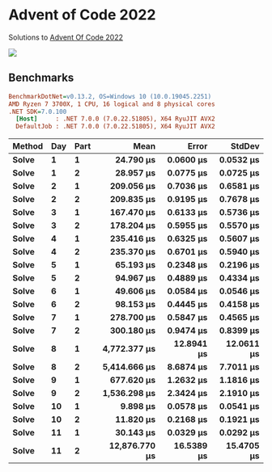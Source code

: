 Advent of Code 2022
===================

Solutions to [Advent Of Code 2022](http://adventofcode.com/2022)

![](https://github.com/adamrodger/advent-2022/workflows/Build%20and%20Test/badge.svg)

Benchmarks
----------

``` ini
BenchmarkDotNet=v0.13.2, OS=Windows 10 (10.0.19045.2251)
AMD Ryzen 7 3700X, 1 CPU, 16 logical and 8 physical cores
.NET SDK=7.0.100
  [Host]     : .NET 7.0.0 (7.0.22.51805), X64 RyuJIT AVX2
  DefaultJob : .NET 7.0.0 (7.0.22.51805), X64 RyuJIT AVX2
```

| Method | Day | Part |          Mean |      Error |     StdDev |
|------- |---- |----- |--------------:|-----------:|-----------:|
|  **Solve** |   **1** |    **1** |     **24.790 μs** |  **0.0600 μs** |  **0.0532 μs** |
|  **Solve** |   **1** |    **2** |     **28.957 μs** |  **0.0775 μs** |  **0.0725 μs** |
|  **Solve** |   **2** |    **1** |    **209.056 μs** |  **0.7036 μs** |  **0.6581 μs** |
|  **Solve** |   **2** |    **2** |    **209.835 μs** |  **0.9195 μs** |  **0.7678 μs** |
|  **Solve** |   **3** |    **1** |    **167.470 μs** |  **0.6133 μs** |  **0.5736 μs** |
|  **Solve** |   **3** |    **2** |    **178.204 μs** |  **0.5955 μs** |  **0.5570 μs** |
|  **Solve** |   **4** |    **1** |    **235.416 μs** |  **0.6325 μs** |  **0.5607 μs** |
|  **Solve** |   **4** |    **2** |    **235.370 μs** |  **0.6701 μs** |  **0.5940 μs** |
|  **Solve** |   **5** |    **1** |     **65.193 μs** |  **0.2348 μs** |  **0.2196 μs** |
|  **Solve** |   **5** |    **2** |     **94.967 μs** |  **0.4889 μs** |  **0.4334 μs** |
|  **Solve** |   **6** |    **1** |     **49.606 μs** |  **0.0584 μs** |  **0.0546 μs** |
|  **Solve** |   **6** |    **2** |     **98.153 μs** |  **0.4445 μs** |  **0.4158 μs** |
|  **Solve** |   **7** |    **1** |    **278.700 μs** |  **0.5847 μs** |  **0.4565 μs** |
|  **Solve** |   **7** |    **2** |    **300.180 μs** |  **0.9474 μs** |  **0.8399 μs** |
|  **Solve** |   **8** |    **1** |  **4,772.377 μs** | **12.8941 μs** | **12.0611 μs** |
|  **Solve** |   **8** |    **2** |  **5,414.666 μs** |  **8.6874 μs** |  **7.7011 μs** |
|  **Solve** |   **9** |    **1** |    **677.620 μs** |  **1.2632 μs** |  **1.1816 μs** |
|  **Solve** |   **9** |    **2** |  **1,536.298 μs** |  **2.3424 μs** |  **2.1910 μs** |
|  **Solve** |  **10** |    **1** |      **9.898 μs** |  **0.0578 μs** |  **0.0541 μs** |
|  **Solve** |  **10** |    **2** |     **11.820 μs** |  **0.2168 μs** |  **0.1921 μs** |
|  **Solve** |  **11** |    **1** |     **30.143 μs** |  **0.0329 μs** |  **0.0292 μs** |
|  **Solve** |  **11** |    **2** | **12,876.770 μs** | **16.5389 μs** | **15.4705 μs** |
